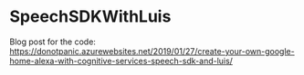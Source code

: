 # SpeechSDKWithLuis
Blog post for the code: https://donotpanic.azurewebsites.net/2019/01/27/create-your-own-google-home-alexa-with-cognitive-services-speech-sdk-and-luis/
